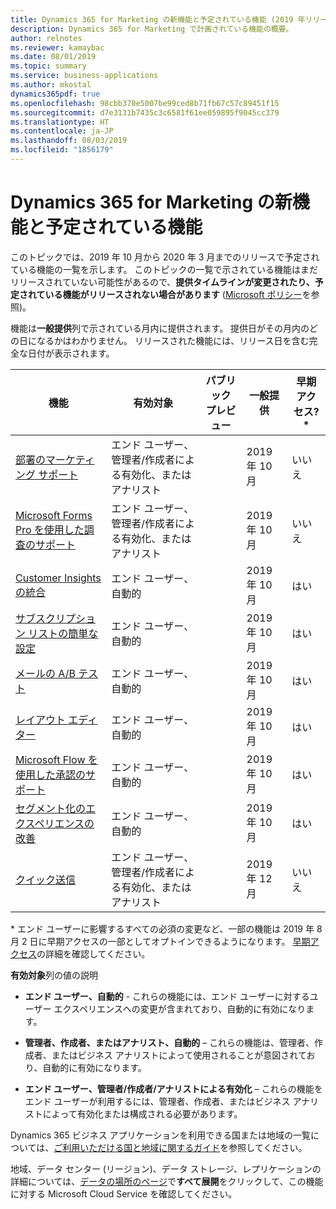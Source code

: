 ```yaml
---
title: Dynamics 365 for Marketing の新機能と予定されている機能 (2019 年リリース ウェーブ 2)
description: Dynamics 365 for Marketing で計画されている機能の概要。
author: relnotes
ms.reviewer: kamaybac
ms.date: 08/01/2019
ms.topic: summary
ms.service: business-applications
ms.author: mkostal
dynamics365pdf: true
ms.openlocfilehash: 98cbb370e5007be99ced8b71fb67c57c89451f15
ms.sourcegitcommit: d7e3131b7435c3c6581f61ee059895f9045cc379
ms.translationtype: HT
ms.contentlocale: ja-JP
ms.lasthandoff: 08/03/2019
ms.locfileid: "1856179"
---
```

# <a name="whats-new-and-planned-for-dynamics-365-for-marketing"></a>Dynamics 365 for Marketing の新機能と予定されている機能

このトピックでは、2019 年 10 月から 2020 年 3 月までのリリースで予定されている機能の一覧を示します。 このトピックの一覧で示されている機能はまだリリースされていない可能性があるので、**提供タイムラインが変更されたり、予定されている機能がリリースされない場合があります** ([Microsoft ポリシー](https://go.microsoft.com/fwlink/p/?linkid=2007332)を参照)。

機能は**一般提供**列で示されている月内に提供されます。 提供日がその月内のどの日になるかはわかりません。 リリースされた機能には、リリース日を含む完全な日付が表示されます。 

| 機能    | 有効対象    |  パブリック プレビュー | 一般提供 |早期アクセス?* | 
| ---------- |---------------- | --------------- |-------------- | --------------- |
| [部署のマーケティング サポート](marketing-support-business-units.md) | エンド ユーザー、管理者/作成者による有効化、またはアナリスト|| 2019 年 10 月| いいえ |
| [Microsoft Forms Pro を使用した調査のサポート](support-surveys-using-forms-pro.md) | エンド ユーザー、管理者/作成者による有効化、またはアナリスト|| 2019 年 10 月| いいえ |
| [Customer Insights の統合](customer-insights-integration.md) | エンド ユーザー、自動的|| 2019 年 10 月| はい |
| [サブスクリプション リストの簡単な設定](easy-setup-subscription-lists.md) | エンド ユーザー、自動的|| 2019 年 10 月| はい |
| [メールの A/B テスト](email-ab-testing.md) | エンド ユーザー、自動的|| 2019 年 10 月| はい |
| [レイアウト エディター](layout-editor.md) | エンド ユーザー、自動的|| 2019 年 10 月| はい |
| [Microsoft Flow を使用した承認のサポート](support-approvals-using.md) | エンド ユーザー、自動的|| 2019 年 10 月| はい |
 | [セグメント化のエクスペリエンスの改善](improved-segmentation-experience.md) | エンド ユーザー、自動的 |   | 2019 年 10 月 | はい |
| [クイック送信](quick-send.md) | エンド ユーザー、管理者/作成者による有効化、またはアナリスト|| 2019 年 12 月| いいえ |

\* エンド ユーザーに影響するすべての必須の変更など、一部の機能は 2019 年 8 月 2 日に早期アクセスの一部としてオプトインできるようになります。 [早期アクセス](https://aka.ms/EarlyAccessFAQ)の詳細を確認してください。

**有効対象**列の値の説明

- **エンド ユーザー、自動的** - これらの機能には、エンド ユーザーに対するユーザー エクスペリエンスへの変更が含まれており、自動的に有効になります。

- **管理者、作成者、またはアナリスト、自動的** – これらの機能は、管理者、作成者、またはビジネス アナリストによって使用されることが意図されており、自動的に有効になります。

- **エンド ユーザー、管理者/作成者/アナリストによる有効化** – これらの機能をエンド ユーザーが利用するには、管理者、作成者、またはビジネス アナリストによって有効化または構成される必要があります。


Dynamics 365 ビジネス アプリケーションを利用できる国または地域の一覧については、[ご利用いただける国と地域に関するガイド](https://aka.ms/dynamics_365_international_availability_deck)を参照してください。 

地域、データ センター (リージョン)、データ ストレージ、レプリケーションの詳細については、[データの場所のページ](https://www.microsoft.com/trust-center/privacy/data-location)で**すべて展開**をクリックして、この機能に対する Microsoft Cloud Service を確認してください。 